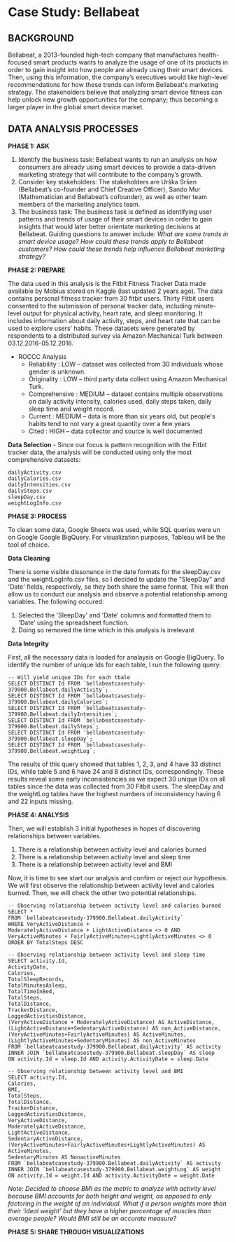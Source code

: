 # Case Study: Bellabeat

## BACKGROUND
Bellabeat, a 2013-founded high-tech company that manufactures health-focused smart products wants to analyze the usage of one of its products in order to gain insight into how people are already using their smart devices. Then, using this information, the company’s executives would like high-level recommendations for how these trends can inform Bellabeat's marketing strategy. The stakeholders believe that analyzing smart device fitness can help unlock new growth opportunities for the company; thus becoming a larger player in the global smart device market.

## DATA ANALYSIS PROCESSES
**PHASE 1: ASK**
1. Identify the business task:
Bellabeat wants to run an analysis on how consumers are already using smart devices to provide a data-driven marketing strategy that will contribute to the company’s growth.
2. Consider key stakeholders:
The stakeholders are Urška Sršen (Bellabeat’s co-founder and Chief Creative Officer),  Sando Mur (Mathematician and Bellabeat’s cofounder), as well as other team members of the marketing analytics team. 
3. The business task:
The business task is defined as identifying user patterns and trends of usage of their smart devices in order to gain insights that would later better orientate marketing decisions at Bellabeat. Guiding questions to answer include: *What are some trends in smart device usage?
How could these trends apply to Bellabeat customers?
How could these trends help influence Bellabeat marketing strategy?*

**PHASE 2: PREPARE**

The data used in this analysis is the Fitbit Fitness Tracker Data made available by Mobius stored on Kaggle (last updated 2 years ago). The data contains personal fitness tracker from 30 fitbit users. Thirty Fitbit users consented to the submission of personal tracker data, including minute-level output for physical activity, heart rate, and sleep monitoring. It includes information about daily activity, steps, and heart rate that can be used to explore users’ habits. These datasets were generated by respondents to a distributed survey via Amazon Mechanical Turk between 03.12.2016-05.12.2016. 

* ROCCC Analysis
  * Reliability : LOW – dataset was collected from 30 individuals whose gender is unknown.
  * Originality : LOW – third party data collect using Amazon Mechanical Turk.
  * Comprehensive : MEDIUM – dataset contains multiple observations on daily activity intensity, calories used, daily steps taken, daily sleep time and weight record.
  * Current : MEDIUM – data is more than six years old, but people's habits tend to not vary a great quantity over a few years
  * Cited : HIGH – data collector and source is well documented

**Data Selection** - Since our focus is pattern recognition with the Fitbit tracker data, the analysis will be conducted using only the most comprehensive datasets: 
```
dailyActivity.csv
dailyCalories.csv
dailyIntensities.csv
dailySteps.csv
sleepDay.csv
weightLogInfo.csv
```

**PHASE 3: PROCESS**

To clean some data, Google Sheets was used, while SQL queries were un on Google Google BigQuery. For visualization purposes, Tableau will be the tool of choice.

**Data Cleaning** 

There is some visible dissonance in the date formats for the sleepDay.csv and the weightLogInfo.csv files, so I decided to update the "SleepDay" and 'Date' fields, respectively, so they both share the same format. This will then allow us to conduct our analysis and observe a potential relationship among variables. The following occured: 
1) Selected the 'SleepDay' and 'Date' columns and formatted them to 'Date' using the spreadsheet function.
2) Doing so removed the time which in this analysis is irrelevant

**Data Integrity** 

First, all the necessary data is loaded for analaysis on Google BigQuery. To identify the number of unique Ids for each table, I run the following query:

```
-- Will yield unique IDs for each tbale
SELECT DISTINCT Id FROM `bellabeatcasestudy-379900.Bellabeat.dailyActivity`;
SELECT DISTINCT Id FROM `bellabeatcasestudy-379900.Bellabeat.dailyCalories`;
SELECT DISTINCT Id FROM `bellabeatcasestudy-379900.Bellabeat.dailyIntensities`;
SELECT DISTINCT Id FROM `bellabeatcasestudy-379900.Bellabeat.dailySteps`;
SELECT DISTINCT Id FROM `bellabeatcasestudy-379900.Bellabeat.sleepDay`;
SELECT DISTINCT Id FROM `bellabeatcasestudy-379900.Bellabeat.weightLog`;
```
The results of this query showed that tables 1, 2, 3, and 4 have 33 distinct IDs, while table 5 and 6 have 24 and 8 distinct IDs, correspondingly. These results reveal some early inconsistencies as we expect 30 unique IDs on all tables since the data was collected from 30 Fitbit users. The sleepDay and the weightLog tables have the highest numbers of inconsistency having 6 and 22 inputs missing. 

**PHASE 4: ANALYSIS**

Then, we will establish 3 initial hypotheses in hopes of discovering relationships between variables. 
1) There is a relationship between activity level and calories burned
2) There is a relationship between activity level and sleep time
3) There is a relationship between activity level and BMI

Now, it is time to see start our analysis and confirm or reject our hypothesis. We will first observe the relationship between activity level and calories burned. Then, we will check the other two potential relationships.

```
-- Observing relationship between activity level and calories burned
SELECT *
FROM `bellabeatcasestudy-379900.Bellabeat.dailyActivity`
WHERE VeryActiveDistance + 
ModeratelyActiveDistance + LightActiveDistance <> 0 AND VeryActiveMinutes + FairlyActiveMinutes+LightlyActiveMinutes <> 0
ORDER BY TotalSteps DESC
 ```
 
 ```
 -- Observing relationship between activity level and sleep time
 SELECT activity.Id, 
ActivityDate,
Calories, 
TotalSleepRecords, 
TotalMinutesAsleep, 
TotalTimeInBed, 
TotalSteps, 
TotalDistance, 
TrackerDistance, 
LoggedActivitiesDistance, 
(VeryActiveDistance + ModeratelyActiveDistance) AS ActiveDistance, 
(LightActiveDistance+SedentaryActiveDistance) AS non_ActiveDistance, 
(VeryActiveMinutes+FairlyActiveMinutes) AS ActiveMinutes, 
(LightlyActiveMinutes+SedentaryMinutes) AS non_ActiveMinutes
FROM `bellabeatcasestudy-379900.Bellabeat.dailyActivity` AS activity
INNER JOIN `bellabeatcasestudy-379900.Bellabeat.sleepDay` AS sleep
ON activity.Id = sleep.Id AND activity.ActivityDate = sleep.Date
 ```
 
 ```
 -- Observing relationship between activity level and BMI
SELECT activity.Id, 
Calories, 
BMI, 
TotalSteps, 
TotalDistance, 
TrackerDistance, 
LoggedActivitiesDistance, 
VeryActiveDistance, 
ModeratelyActiveDistance, 
LightActiveDistance,
SedentaryActiveDistance, 
(VeryActiveMinutes+FairlyActiveMinutes+LightlyActiveMinutes) AS ActiveMinutes,
SedentaryMinutes AS NonactiveMinutes
FROM `bellabeatcasestudy-379900.Bellabeat.dailyActivity` AS activity
INNER JOIN `bellabeatcasestudy-379900.Bellabeat.weightLog` AS weight
ON activity.Id = weight.Id AND activity.ActivityDate = weight.Date
```
*Note: Decided to choose BMI as the metric to analyze with activity level because BMI accounts for both height and weight, as opposed to only factoring in the weight of an individual. What if a person weights more than their 'ideal weight' but they have a higher percentage of muscles than average people? Would BMI still be an accurate measure?*


**PHASE 5: SHARE THROUGH VISUALIZATIONS**



